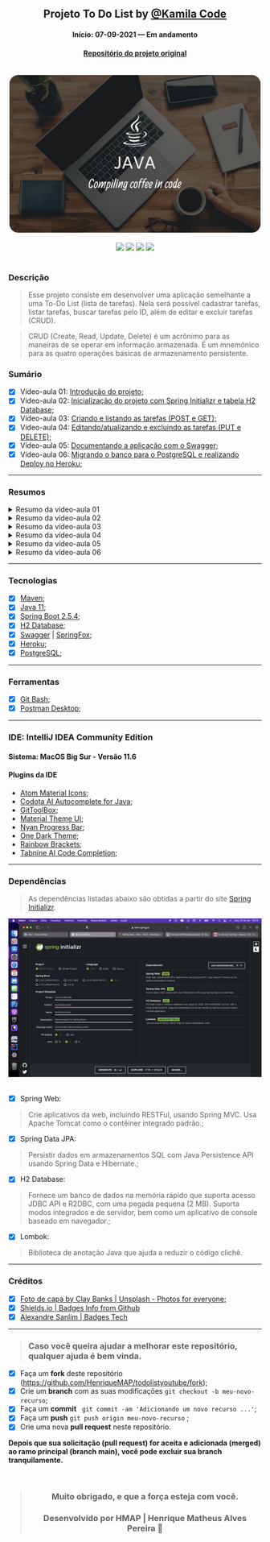 <div align="center">

## Projeto To Do List by [@Kamila Code](https://github.com/Kamilahsantos/)

#### Início: 07-09-2021 — Em andamento

#### [Repositório do projeto original](https://github.com/Kamilahsantos/serie-todo-list-youtube)

</div>
<br>
<div align="center">
<img width="500" src="https://github.com/HenriqueMAP/todolistyoutube/blob/master/JAVA-Cover.png?raw=true">
</div>
<br>
<div align="center">
<img src="https://img.shields.io/github/issues/HenriqueMAP/todolistyoutube">
<img src="https://img.shields.io/github/forks/HenriqueMAP/todolistyoutube">
<img src="https://img.shields.io/github/stars/HenriqueMAP/todolistyoutube">
<img src="https://img.shields.io/github/license/HenriqueMAP/todolistyoutube">
</div>
<br>

### Descrição

> Esse projeto consiste em desenvolver uma aplicação semelhante a uma To-Do List (lista de tarefas).
> Nela será possível cadastrar tarefas, listar tarefas, buscar tarefas pelo ID, além de editar e excluir tarefas (CRUD).

> CRUD (Create, Read, Update, Delete) é um acrônimo para as maneiras de se operar em informação armazenada. 
> É um mnemônico para as quatro operações básicas de armazenamento persistente.

### Sumário

- [x] Vídeo-aula 01: [Introdução do projeto;](https://youtu.be/un7EgWqgNMs)
- [x] Vídeo-aula 02: [Inicialização do projeto com Spring Initializr e tabela H2 Database;](https://youtu.be/x0QtRR0Gp40)
- [x] Vídeo-aula 03: [Criando e listando as tarefas (POST e GET);](https://youtu.be/fR1O_U7Wd-c)
- [x] Vídeo-aula 04: [Editando/atualizando e excluindo as tarefas (PUT e DELETE);](https://youtu.be/jX6LAQQGunY)
- [x] Vídeo-aula 05: [Documentando a aplicação com o Swagger;](https://youtu.be/WMvaVwgrIFE)
- [x] Vídeo-aula 06: [Migrando o banco para o PostgreSQL e realizando Deploy no Heroku;](https://youtu.be/HIQtj5alGnE)
<hr>

### Resumos

<details>
    <summary> Resumo da vídeo-aula 01</summary>
<br>

> Apresentação do projeto através de uma visão panorâmica, mostrando as etapas e tecnologias utilizadas.

<hr>
</details>
<details>
    <summary> Resumo da vídeo-aula 02</summary>
<br>

> ### Aula 2
>
> Após executar a aplicação, o console será aberto, informando que o Spring está funcionando, 
> qual porta está utilizando, e qual é a URL de acesso.

> Console: Parte 1

<img target="_blank" alt="" width="500" src="https://github.com/HenriqueMAP/todolistyoutube/blob/master/src/main/resources/img/Aula-2-Imagem-1.png?raw=true">

<br>

> Console: Parte 2

<img target="_blank" alt="" width="500" src="https://github.com/HenriqueMAP/todolistyoutube/blob/master/src/main/resources/img/Aula-2-Imagem-2.png?raw=true">

<br>

> Console: Parte 3

<img target="_blank" alt="" width="500" src="https://github.com/HenriqueMAP/todolistyoutube/blob/master/src/main/resources/img/Aula-2-Imagem-3.png?raw=true">

<hr>

> ### URL de acesso ao H2 Database
> 
> Com a aplicação executando, após clicar no botão de `Run` na classe `TodolistyoutubeApplication`, 
> copiar o endereço `URL` informado no console `jdbc:h2:mem:todolistyoutube`, conforme imagem do Console: Parte 2, mostrada acima.
> 
> Abrir o endereço `http://localhost:8080/h2-console` no navegador, e inserir o endereço copiado (mencionado acima) no campo `JDBC URL`, 
> conforme imagem abaixo.

<img target="_blank" alt="" width="500" src="https://github.com/HenriqueMAP/todolistyoutube/blob/master/src/main/resources/img/Aula-2-localhost-8080-h2-console.png?raw=true">
<hr>

</details>
<details>
    <summary> Resumo da vídeo-aula 03</summary>
<br>

> ### Aula 3
> 
> Neste projeto, será utilizado o `Postman` como plataforma de desenvolvimento de `API`, através da URL `http://localhost:8080/api/v1/tasks`.

> ### Método POST
> 
> Para criar a primeira tarefa, utilize o método `POST`. 
> 
> Após isso, selecione `Body` -> `raw` -> `JSON`, digite o código abaixo e clique no botão `SEND`:
>
> ### JSON:

```json
{
    "title": "Gravando o terceiro vídeo",
    "description":"Vídeo sobre criação e listagem de tarefas.",
    "deadLine": "2021-09-30"
}
```

<hr>

> ### Método GET
> 
> O valor retornado no console do `Postman`, através do método `GET`, é mostrado abaixo:
>
> ### JSON:
```json
{
    "id": 1,
    "title": "Gravando o terceiro vídeo",
    "description": "Vídeo sobre criação e listagem de tarefas.",
    "deadLine": "2021-09-30T00:00:00.000+00:00",
    "createdAt": "2021-09-21T22:34:04.228+00:00",
    "updatedAt": "2021-09-21T22:34:04.228+00:00"
}
```

<img alt="" width="500" src="https://github.com/HenriqueMAP/todolistyoutube/blob/master/src/main/resources/img/Aula-3-Post-Task-Postman-localhost.png?raw=true">

<hr>

> ### Simulação de erro
> 
> Simulando erro, omitindo a informação de data no campo `deadLine`:

<img target="_blank" alt="" width="500" src="https://github.com/HenriqueMAP/todolistyoutube/blob/master/src/main/resources/img/Aula-3-Simulando-Erro-500.png?raw=true">
<img target="_blank" alt="" width="500" src="https://github.com/HenriqueMAP/todolistyoutube/blob/master/src/main/resources/img/Aula-3-Simulando-Erro-500-IntelliJ.png?raw=true">

<hr>

> ### Método GET
> 
> Obtendo todas as tarefas criadas:

<img target="_blank" alt="" width="500" src="https://github.com/HenriqueMAP/todolistyoutube/blob/master/src/main/resources/img/Aula-3-getAllTasks.png?raw=true">

> Obtendo tarefa por ID:

<img target="_blank" alt="" width="500" src="https://github.com/HenriqueMAP/todolistyoutube/blob/master/src/main/resources/img/Aula-3-getTaskById.png?raw=true">

<hr>

> ### H2 Database: Utilizando SQL
> 
> Buscando todas as tarefas utilizando o `SELECT` na `H2 Database`:

<img target="_blank" alt="" width="500" src="https://github.com/HenriqueMAP/todolistyoutube/blob/master/src/main/resources/img/Aula-3-SELECT-H2-Database-AllTasks.png?raw=true">

> Buscando somente as tarefas por `ID` utilizando o `SELECT` na `H2 Database`:

<img target="_blank" alt="" width="500" src="https://github.com/HenriqueMAP/todolistyoutube/blob/master/src/main/resources/img/Aula-3-SELECT-H2-Database-TaskById.png?raw=true">

<hr>

</details>
<details>
    <summary> Resumo da vídeo-aula 04</summary>

<br>

> ### Aula 4
> 
> Realizando a atualização (PUT) e exclusão  (DELETE) de tarefas da nossa aplicação.
> 
> Lembrando que é necessário incluir a tarefa no banco de dados a cada atualização do código.
> 
> Isso é necessário porque o banco de dados atual não mantém o armazenamento das tarefas após ser desligado.
> 
> ### TODO:
> 
> **Isso será corrigido nas próximas aulas.**

> ### Método DELETE
>
> Excluindo a tarefa do banco de dados.
> 
> 1ª Etapa: Método POST - Inserindo a tarefa.
> 
> ### JSON:

```json
{
    "id": 1,
    "title": "Gravando o quarto vídeo (04 de 06)",
    "description": "Vídeo sobre update e delete das tarefas.",
    "deadLine": "2021-09-27T19:00:00.000+03:00"
}
```

> 2ª Etapa: DELETE
> 
> Para esse método, o comando é vazio e, consequentemente, o retorno também.

<img target="_blank" alt="" width="500" src="https://github.com/HenriqueMAP/todolistyoutube/blob/master/src/main/resources/img/Aula-4-PUT-updateTaskById.png?raw=true">

<hr>

> ### Método PUT
> 
> Atualizando o título, a descrição e a data máxima da tarefa no banco de dados.
> 
> 1ª Estapa: POST - Inserindo a tarefa.
> 
> ### JSON:

```json
{
    "id": 1,
    "title": "Gravando o quarto vídeo",
    "description": "Vídeo sobre editar/atualizar e excluir as tarefas.",
    "deadLine": "2021-10-05T00:00:00.000+00:00"
}
```

> 2ª Etapa PUT
> 
> Atualizando a tarefa.
> 
> ### JSON:

```json
{
    "id": 1,
    "title": "Gravando o quarto vídeo (04 de 06)",
    "description": "Vídeo sobre update e delete das tarefas.",
    "deadLine": "2021-09-27T19:00:00.000+03:00"
}
```

> ### Resultado
> 
> Retorno do método PUT.
> 
> ### JSON:

```json
{
    "id": 1,
    "title": "Gravando o quarto vídeo (04 de 06)",
    "description": "Vídeo sobre update e delete das tarefas.",
    "deadLine": "2021-09-27T19:00:00.000+03:00",
    "createdAt": "2021-09-28T21:38:44.329+00:00",
    "updatedAt": "2021-09-28T21:45:01.896+00:00"
}
```

> Veja que após a atualização da tarefa através do método PUT,
> as datas de criação e atualização possuem horários diferentes.

<img target="_blank" alt="" width="500" src="https://github.com/HenriqueMAP/todolistyoutube/blob/master/src/main/resources/img/Aula-4-DELETE-deleteTaskById.png?raw=true">

<hr>

</details>
<details>
    <summary> Resumo da vídeo-aula 05</summary>

<br>

> ### Refatorando o código
>
> Refatoração: Ao passar uma tarefa utilizando o método POST, é necessário informar o horário.
> A partir disso, o banco de dados armazena considerando o fuso horário local.

<img target="_blank" alt="" width="500" src="https://github.com/HenriqueMAP/todolistyoutube/blob/master/src/main/resources/img/Aula-5-POST-Task.png?raw=true">

> ### JSON
> 
> Envio do método POST

```JSON

{
    "title": "Gravando o quinto vídeo (05 de 06)",
    "description": "Vídeo sobre documentação e refatoração do código.",
    "deadLine": "2021-10-05T19:00:00"
}

```

> Tarefa armazenada no banco de dados

```JSON

{
    "id": 1,
    "title": "Gravando o quinto vídeo (05 de 06)",
    "description": "Vídeo sobre documentação e refatoração do código.",
    "deadLine": "2021-10-05T19:00:00",
    "createdAt": "2021-10-05T19:21:20.731054",
    "updatedAt": "2021-10-05T19:21:20.73111"
}

```

> Informações no console

<img target="_blank" alt="" width="500" src="https://github.com/HenriqueMAP/todolistyoutube/blob/master/src/main/resources/img/Aula-5-POST-Informacoes-Console.png?raw=true">

> 2021-10-05 19:21:20.686  INFO 967 --- [nio-8080-exec-4] c.k.t.controller.TaskController          : Criando uma nova tarefa com as informações 
> [Task(id=null, title=Gravando o quinto vídeo (05 de 06), description=Vídeo sobre documentação e refatoração do código., deadLine=2021-10-05T19:00, createdAt=null, updatedAt=null)]

> Atualizando a tarefa no banco de dados

<img target="_blank" alt="" width="500" src="https://github.com/HenriqueMAP/todolistyoutube/blob/master/src/main/resources/img/Aula-5-POST-Atualizando-Tarefa.png?raw=true">

> Enviando pelo método PUT

```JSON

{
    "title": "Atualização: Gravando o quinto vídeo (05 de 06)",
    "description": "Vídeo sobre documentação e refatoração do código.",
    "deadLine": "2021-10-05T19:00:00"
}

```

> Atualização no Banco de dados

```JSON

{
    "id": 1,
    "title": "Atualização: Gravando o quinto vídeo (05 de 06)",
    "description": "Vídeo sobre documentação e refatoração do código.",
    "deadLine": "2021-10-05T19:00:00",
    "createdAt": "2021-10-07T18:15:47.463402",
    "updatedAt": "2021-10-07T18:18:34.990389"
}

```

<hr>

> ### Adicionando dependências
>
> Adicionando as dependências do `Springfox Swagger2` e `Springfox Swagger UI` no arquivo `pom.xml`:

```XML
    <dependency>
        <groupId>io.springfox</groupId>
        <artifactId>springfox-swagger-ui</artifactId>
        <version>2.9.2</version>
    </dependency>
    
    <dependency>
        <groupId>io.springfox</groupId>
        <artifactId>springfox-swagger2</artifactId>
        <version>2.9.2</version>
    </dependency>
```

<hr>

> ### Documentação
>
> Criar o diretório `docs` no endereço `src/main/java/com/kamilacode/todolistyoutube/`
> 
> Criar a classe `SwaggerConfiguration.java` no diretório `docs`.
>
> Depois de implementar a classe `src/main/java/com/kamilacode/todolistyoutube/docs/SwaggerConfiguration.java`
> 
> Executar a aplicação, e abrir a URL da Documentação no Swagger `http://localhost:8080/swagger-ui.html#/`

<img target="_blank" alt="" width="500" src="https://github.com/HenriqueMAP/todolistyoutube/blob/master/src/main/resources/img/Aula-5-Documentacao-Swagger-UI.png?raw=true">

> Gerenciador de Tarefas
>
> Task-Controller
> 
> Adicionando mensagens para os erros retornados


<img target="_blank" alt="" width="500" src="https://github.com/HenriqueMAP/todolistyoutube/blob/master/src/main/resources/img/Aula-5-Documentacao-Tratamento-Mensagem-Erro.png?raw=true">

> Método: GET | Endereço: /api/v1/tasks | Listando todas as tarefas.

<img target="_blank" alt="" width="500" src="https://github.com/HenriqueMAP/todolistyoutube/blob/master/src/main/resources/img/Aula-5-Documentacao-Tratam-GET-Listando-Tarefas.png?raw=true">

> Método: POST | Endereço: /api/v1/tasks | Criando uma nova tarefa.

<img target="_blank" alt="" width="500" src="https://github.com/HenriqueMAP/todolistyoutube/blob/master/src/main/resources/img/Aula-5-Documentacao-Tratam-POST-Criando-Tarefas.png?raw=true">

> Método: GET | Endereço: /api/v1/tasks/{id} | Buscando uma tarefa pelo identificador único(ID).

<img target="_blank" alt="" width="500" src="https://github.com/HenriqueMAP/todolistyoutube/blob/master/src/main/resources/img/Aula-5-Documentacao-Tratam-GET-Buscando-Tarefa.png?raw=true">

> Método: PUT | Endereço: /api/v1/tasks/{id} | Atualizando uma nova tarefa existente.

<img target="_blank" alt="" width="500" src="https://github.com/HenriqueMAP/todolistyoutube/blob/master/src/main/resources/img/Aula-5-Documentacao-Tratam-PUT-Atualizando-Tarefa.png?raw=true">

> Método: DELETE | Endereço: /api/v1/tasks/{id} | Excluindo uma tarefa existente.

<img target="_blank" alt="" width="500" src="https://github.com/HenriqueMAP/todolistyoutube/blob/master/src/main/resources/img/Aula-5-Documentacao-Tratam-DELETE-Excluindo-Tarefa.png?raw=true">

<hr>
</details>
<details>
    <summary> Resumo da vídeo-aula 06</summary>

<br>

> ### Aula 06
> 
> #### Alternando do H2 Database para o PostgreSQL
> 
> Adicionando a dependência no arquivo pom.xml
> 
> todolistyoutube/pom.xml
> 
> #### XML:

```XML

<dependency>
    <groupId>org.postgresql</groupId>
    <artifactId>postgresql</artifactId>
</dependency>

```

<br>

> Substituindo as configurações de banco de dados
> 
> `src/main/resources/application.properties`

```PROPERTIES

spring.datasource.url=${JDBC_DATASOURCE_URL}
spring.jpa.show-sql=true
spring.jpa.generate-ddl=true
server.port=${PORT:8080}

spring.datasource.driverClassName=org.postgresql.Driver
spring.datasource.maxActive=10
spring.datasource.maxIdle=5
spring.datasource.minIdle=2
spring.datasource.initialSize=5
spring.datasource.removeAbandoned=true

```

<br>

> Criar o arquivo que informe ao Heroku que esse projeto utiliza a versão 11 do Java.
> 
> `todolistyoutube/system.properties`
> 
> #### PROPERTIES:

```PROPERTIES

java.runtime.version=11

```

<br>

> ### Deploy no Heroku
> 
> Para instalar o Heroku: [https://devcenter.heroku.com/articles/heroku-cli](https://devcenter.heroku.com/articles/heroku-cli])
>
> 1 - Esteja na branch master, para criar o app no Heroku. Comando no console: `$ heroku create`
>
> 2 - Após criar o app, renomeie. Comando no console: `$ heroku apps:rename todolist-kamilacode-hmap`
>
> 3 - Link com o nome do app renomeado: [https://todolist-kamilacode-hmap.herokuapp.com/](https://todolist-kamilacode-hmap.herokuapp.com/)
> 
> 4 - Enviar a branch master para o Heroku: `$ git push heroku master`

<br>

> #### Falha no Deploy
> 
> Por alguma razão, que eu não consegui descobrir ainda, mesmo seguindo as etapas do tutorial, 
> todas as minhas tentivas de build no Heroku falharam.

<img target="_blank" alt="" width="500" src="https://github.com/HenriqueMAP/todolistyoutube/blob/master/src/main/resources/img/Aula-6-ERRO-Deploy-Heroku.png?raw=true">

<br>

> #### Solução da falha no Deploy
> 
> [Artigo de solução no site ExceptionError](https://exerror.com/failed-to-execute-goal-org-apache-maven-pluginsmaven-resources-plugin3-2-0resources/)
>
> Em resumo, adicionei as configurações abaixo.
> 
> 1 - Adicionada a versão 3.1.0 do Maven Resources em Plugins;
> 
> ##### XML

```XML

<plugin>
    <groupId>org.apache.maven.plugins</groupId>
    <artifactId>maven-resources-plugin</artifactId>
    <version>3.1.0</version>
</plugin> 

```

<br>

> 2 - Adicionada o Encoding UTF-8 em Properties.
> 
> ##### XML

```XML

<properties>
    <project.build.sourceEncoding>UTF-8</project.build.sourceEncoding>
</properties>

```

<br>

> #### BUILD SUCCESS
> 
> Após adicionar as configurações descritas acima, utilizei o comando `$ git push heroku master`

<img target="_blank" alt="" width="500" src="https://github.com/HenriqueMAP/todolistyoutube/blob/master/src/main/resources/img/Aula-6-BUILD-SUCCESS-Deploy-Heroku.png?raw=true">

<br>

> Visualizando no terminal os logs: `$ heroku logs --tail`

<img target="_blank" alt="" width="500" src="https://github.com/HenriqueMAP/todolistyoutube/blob/master/src/main/resources/img/Aula-6-Heroku-Logs--tail.png?raw=true">

<br>

> ### Conectando com o banco de dados PostgreSQL
> 
> Utilizando o comando no terminal: `$ heroku addons:create heroku-postgresql`

<img target="_blank" alt="" width="500" src="https://github.com/HenriqueMAP/todolistyoutube/blob/master/src/main/resources/img/Aula-6-heroku-addons-create-heroku-postgresql.png?raw=true">

<br>

> Visualizando as variáveis de configuração: `$ heroku config`

<img target="_blank" alt="" width="500" src="https://github.com/HenriqueMAP/todolistyoutube/blob/master/src/main/resources/img/Aula-6-Heroku-Config.png?raw=true">

<br>

> Visualizando as informações do Heroku: `$ heroku pg`

<img target="_blank" alt="" width="500" src="https://github.com/HenriqueMAP/todolistyoutube/blob/master/src/main/resources/img/Aula-6-Heroku-PG.png?raw=true">

</details>

<hr>

### Tecnologias

- [x] [Maven](https://maven.apache.org/guides/getting-started/maven-in-five-minutes.html);
- [x] [Java 11](https://www.oracle.com/br/java/technologies/javase/jdk11-archive-downloads.html);
- [x] [Spring Boot 2.5.4](https://spring.io/projects/spring-boot);
- [x] [H2 Database](https://www.h2database.com/html/main.html);
- [x] [Swagger](https://swagger.io) | [SpringFox](https://springfox.github.io/springfox/);
- [x] [Heroku](https://devcenter.heroku.com/categories/java-support);
- [x] [PostgreSQL](https://www.postgresql.org);

<hr>

### Ferramentas

- [x] [Git Bash](https://git-scm.com/downloads);
- [x] [Postman Desktop](https://www.postman.com);

<hr>

### IDE: IntelliJ IDEA Community Edition

#### Sistema: MacOS Big Sur - Versão 11.6

#### Plugins da IDE

- [Atom Material Icons](https://plugins.jetbrains.com/plugin/10044-atom-material-icons);
- [Codota AI Autocomplete for Java](https://plugins.jetbrains.com/plugin/7638-codota-ai-autocomplete-for-java-and-javascript);
- [GitToolBox](https://plugins.jetbrains.com/plugin/7499-gittoolbox);
- [Material Theme UI](https://plugins.jetbrains.com/plugin/8006-material-theme-ui);
- [Nyan Progress Bar](https://plugins.jetbrains.com/plugin/8575-nyan-progress-bar);
- [One Dark Theme](https://plugins.jetbrains.com/plugin/11938-one-dark-theme);
- [Rainbow Brackets](https://plugins.jetbrains.com/plugin/10080-rainbow-brackets);
- [Tabnine AI Code Completion](https://plugins.jetbrains.com/plugin/12798-tabnine-ai-code-completion-js-java-python-ts-rust-go-php--more);

<hr>

### Dependências

> As dependências listadas abaixo são obtidas a partir do site [Spring Initializr](https://start.spring.io).

<div align="center">
<img target="_blank" width="auto" src="https://github.com/HenriqueMAP/todolistyoutube/blob/master/Spring-initializr.png?raw=true">
</div>
<br>

- [x] Spring Web: 
> Crie aplicativos da web, incluindo RESTFul, usando Spring MVC.
> Usa Apache Tomcat como o contêiner integrado padrão.;
- [x] Spring Data JPA:
> Persistir dados em armazenamentos SQL com Java Persistence API usando Spring Data e Hibernate.;
- [x] H2 Database:
> Fornece um banco de dados na memória rápido que suporta acesso JDBC API e R2DBC, com uma pegada pequena (2 MB).
> Suporta modos integrados e de servidor, bem como um aplicativo de console baseado em navegador.;
- [x] Lombok:
> Biblioteca de anotação Java que ajuda a reduzir o código clichê.

<hr>

### Créditos

- [x] [Foto de capa by Clay Banks | Unsplash - Photos for everyone;](https://unsplash.com/photos/oO6Gm16Cqcg)
- [x] [Shields.io | Badges Info from Github](https://img.shields.io)
- [x] [Alexandre Sanlim | Badges Tech](https://github.com/alexandresanlim/Badges4-README.md-Profile)

<hr>

> ### Caso você queira ajudar a melhorar este repositório, qualquer ajuda é bem vinda.

- [x] Faça um **fork** deste repositório (https://github.com/HenriqueMAP/todolistyoutube/fork);
- [x] Crie um **branch** com as suas modificações ` git checkout -b meu-novo-recurso `;
- [x] Faça um **commit** ` git commit -am 'Adicionando um novo recurso ...'`;
- [x] Faça um **push** ` git push origin meu-novo-recurso ` ;
- [x] Crie uma nova **pull request** neste repositório.

**Depois que sua solicitação (pull request) for aceita e adicionada (merged) ao ramo principal (branch main), você pode excluir sua branch tranquilamente.**

<div align="center">

<br>

> ### **Muito obrigado, e que a força esteja com você.**
>
> ### Desenvolvido por **HMAP | Henrique Matheus Alves Pereira** 🦁

</div>
